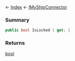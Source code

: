 ← [Index](Api-Index) ← [IMyShipConnector](Sandbox.ModAPI.Ingame.IMyShipConnector)

### Summary

```csharp
public bool IsLocked { get; }
```

### Returns

[bool](System.Boolean)

